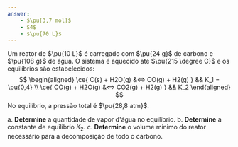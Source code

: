 ```yaml
---
answer:
    - $\pu{3,7 mol}$
    - $4$
    - $\pu{70 L}$
---
```



Um reator de $\pu{10 L}$ é carregado com $\pu{24 g}$ de carbono e $\pu{108 g}$ de água. O sistema é aquecido até $\pu{215 \degree C}$ e os equilíbrios são estabelecidos:
$$
\begin{aligned}
    \ce{ C(s) + H2O(g) &<=> CO(g) + H2(g) } && K_1 = \pu{0,4} \\
    \ce{ CO(g) + H2O(g) &<=> CO2(g) + H2(g) } && K_2
\end{aligned}
$$
No equilíbrio, a pressão total é $\pu{28,8 atm}$.

a. **Determine** a quantidade de vapor d'água no equilíbrio.
b. **Determine** a constante de equilíbrio $K_2$.
c. **Determine** o volume mínimo do reator necessário para a decomposição de todo o carbono.
